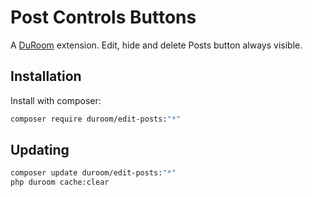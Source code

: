 # Post Controls Buttons

A [DuRoom](http://duroom.js.org) extension. Edit, hide and delete Posts button always visible.

## Installation

Install with composer:

```sh
composer require duroom/edit-posts:"*"
```

## Updating

```sh
composer update duroom/edit-posts:"*"
php duroom cache:clear
```

